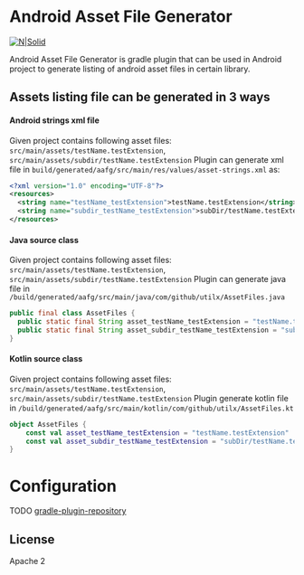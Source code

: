 # Android Asset File Generator
[![N|Solid](https://img.shields.io/maven-metadata/v/https/plugins.gradle.org/m2/com/github/utilx/android-asset-file-generator/com.github.utilx.android-asset-file-generator.gradle.plugin/maven-metadata.xml.svg?label=gradle)](https://img.shields.io/maven-metadata/v/https/plugins.gradle.org/m2/com/github/utilx/android-asset-file-generator/com.github.utilx.android-asset-file-generator.gradle.plugin/maven-metadata.xml.svg?label=gradle)

Android Asset File Generator is gradle plugin that can be used in Android project to generate listing of android asset files in certain library.

## Assets listing file can be generated in 3 ways
####  Android strings xml file
Given project contains following asset files:
`src/main/assets/testName.testExtension`,
`src/main/assets/subdir/testName.testExtension`
Plugin can generate xml file in `build/generated/aafg/src/main/res/values/asset-strings.xml` as:
```xml
<?xml version="1.0" encoding="UTF-8"?>
<resources>
  <string name="testName_testExtension">testName.testExtension</string>
  <string name="subdir_testName_testExtension">subDir/testName.testExtension</string>
</resources>
```
####  Java source class
Given project contains following asset files:
`src/main/assets/testName.testExtension`,
`src/main/assets/subdir/testName.testExtension`
Plugin can generate java file in `/build/generated/aafg/src/main/java/com/github/utilx/AssetFiles.java`
```java
public final class AssetFiles {
  public static final String asset_testName_testExtension = "testName.testExtension";
  public static final String asset_subdir_testName_testExtension = "subDir/testName.testExtension";
}
```
#### Kotlin source class
Given project contains following asset files:
`src/main/assets/testName.testExtension`,
`src/main/assets/subdir/testName.testExtension`
Plugin generate kotlin file in `/build/generated/aafg/src/main/kotlin/com/github/utilx/AssetFiles.kt`
```kotlin
object AssetFiles {
    const val asset_testName_testExtension = "testName.testExtension"
    const val asset_subdir_testName_testExtension = "subDir/testName.testExtension"
}
```
# Configuration
TODO
[gradle-plugin-repository]

License
----

Apache 2


   [gradle-plugin-repository]: <https://plugins.gradle.org/plugin/com.github.utilx.android-asset-file-generator>
